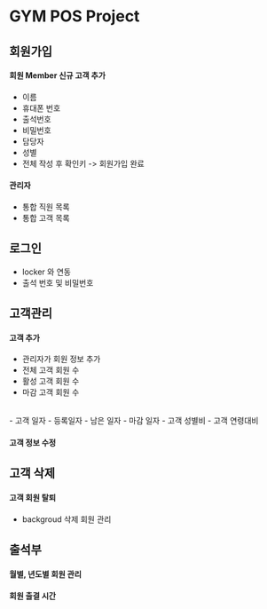 # GYM POS Project


## 회원가입
#### 회원 Member 신규 고객 추가
- 이름
- 휴대폰 번호
- 출석번호
- 비밀번호
- 담당자
- 성별
- 전체 작성 후 확인키 -> 회원가입 완료
#### 관리자
- 통합 직원 목록
- 통합 고객 목록
## 로그인
- locker 와 연동
- 출석 번호 및 비밀번호
## 고객관리
#### 고객 추가
- 관리자가 회원 정보 추가
- 전체 고객 회원 수
- 활성 고객 회원 수
- 마감 고객 회원 수
<br>
- 고객 일자
    - 등록일자
    - 남은 일자
    - 마감 일자
- 고객 성별비
- 고객 연령대비

#### 고객 정보 수정

## 고객 삭제
#### 고객 회원 탈퇴
- backgroud 삭제 회원 관리
## 출석부
#### 월별, 년도별 회원 관리
#### 회원 출결 시간 
